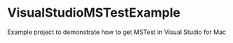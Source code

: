# VisualStudioMSTestExample
Example project to demonstrate how to get MSTest in Visual Studio for Mac 
